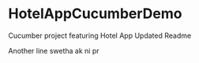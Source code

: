 # HotelAppCucumberDemo
Cucumber project featuring Hotel App
Updated Readme

Another line swetha ak ni pr